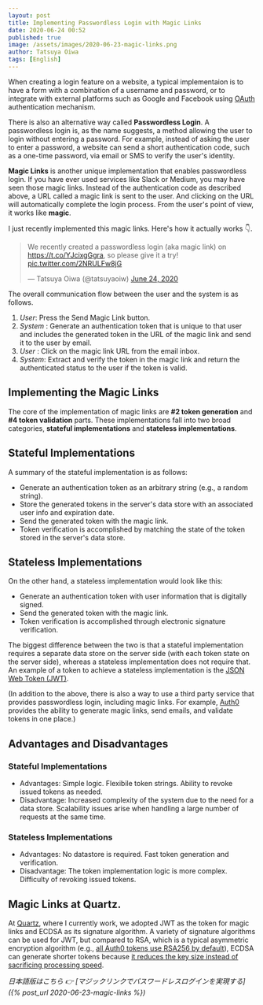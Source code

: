 ```yaml
---
layout: post
title: Implementing Passwordless Login with Magic Links
date: 2020-06-24 00:52
published: true
image: /assets/images/2020-06-23-magic-links.png
author: Tatsuya Oiwa
tags: [English]
---
```


When creating a login feature on a website, a typical implementaion is to have a form with a combination of a username and password, or to integrate with external platforms such as Google and Facebook using [OAuth](https://oauth.net/) authentication mechanism.

There is also an alternative way called **Passwordless Login**. A passwordless login is, as the name suggests, a method allowing the user to login without entering a password. For example, instead of asking the user to enter a password, a website can send a short authentication code, such as a one-time password, via email or SMS to verify the user's identity.

**Magic Links** is another unique implementation that enables passwordless login. If you have ever used services like Slack or Medium, you may have seen those magic links. Instead of the authentication code as described above, a URL called a magic link is sent to the user. And clicking on the URL will automatically complete the login process. From the user's point of view, it works like **magic**.

I just recently implemented this magic links. Here's how it actually works 👇.

<blockquote class="twitter-tweet"><p lang="en" dir="ltr">We recently created a passwordless login (aka magic link) on <a href="https://t.co/YJcixgGgra">https://t.co/YJcixgGgra</a>, so please give it a try! <a href="https://t.co/2NRULFw8jG">pic.twitter.com/2NRULFw8jG</a></p>&mdash; Tatsuya Oiwa (@tatsuyaoiw) <a href="https://twitter.com/tatsuyaoiw/status/1275667734454579201?ref_src=twsrc%5Etfw">June 24, 2020</a></blockquote> <script async src="https://platform.twitter.com/widgets.js" charset="utf-8"></script>

The overall communication flow between the user and the system is as follows.

1. *User*: Press the Send Magic Link button.
2. *System* : Generate an authentication token that is unique to that user and includes the generated token in the URL of the magic link and send it to the user by email.
3. *User* : Click on the magic link URL from the email inbox.
4. *System*: Extract and verify the token in the magic link and return the authenticated status to the user if the token is valid.

## Implementing the Magic Links

The core of the implementation of magic links are **#2 token generation** and **#4 token validation** parts. These implementations fall into two broad categories, **stateful implementations** and **stateless implementations**.

## Stateful Implementations

A summary of the stateful implementation is as follows:

- Generate an authentication token as an arbitrary string (e.g., a random string).
- Store the generated tokens in the server's data store with an associated user info and expiration date.
- Send the generated token with the magic link.
- Token verification is accomplished by matching the state of the token stored in the server's data store.

## Stateless Implementations

On the other hand, a stateless implementation would look like this:

- Generate an authentication token with user information that is digitally signed.
- Send the generated token with the magic link.
- Token verification is accomplished through electronic signature verification.

The biggest difference between the two is that a stateful implementation requires a separate data store on the server side (with each token state on the server side), whereas a stateless implementation does not require that. An example of a token to achieve a stateless implementation is the [JSON Web Token (JWT)](https://jwt.io/).

(In addition to the above, there is also a way to use a third party service that provides passwordless login, including magic links. For example, [Auth0](https://auth0.com/docs/connections/passwordless/guides/email-magic-link) provides the ability to generate magic links, send emails, and validate tokens in one place.)

## Advantages and Disadvantages

### Stateful Implementations

- Advantages: Simple logic. Flexibile token strings. Ability to revoke issued tokens as needed.
- Disadvantage: Increased complexity of the system due to the need for a data store. Scalability issues arise when handling a large number of requests at the same time.

### Stateless Implementations

- Advantages: No datastore is required. Fast token generation and verification.
- Disadvantage: The token implementation logic is more complex. Difficulty of revoking issued tokens.

## Magic Links at Quartz.

At [Quartz](https://qz.com), where I currently work, we adopted JWT as the token for magic links and ECDSA as its signature algorithm. A variety of signature algorithms can be used for JWT, but compared to RSA, which is a typical asymmetric encryption algorithm (e.g., [all Auth0 tokens use RSA256 by default](https://community.auth0.com/t/jwt-signing-algorithms-rs256-vs-hs256/7720/5)), ECDSA can generate shorter tokens because [it reduces the key size instead of sacrificing processing speed](https://auth0.com/blog/json-web-token-signing-algorithms-overview/#RSA-and-ECDSA-algorithms).

*日本語版はこちら 👉 [マジックリンクでパスワードレスログインを実現する]({% post_url 2020-06-23-magic-links %})*